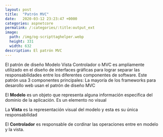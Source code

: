 ```yaml
---
layout: post
title:  "Patrón MVC"
date:   2020-03-12 23:23:47 +0000
categories: aspnetcore
permalink: /:categories/:title:output_ext
image:
  path: /img/og-scripttaghelper.webp
  height: 331
  width: 632
description: El patrón MVC
---
```


El patrón de diseño Modelo Vista Controlador o MVC es ampliamente utilizado en el diseño de interfaces gráficas para lograr separar las responsabilidades entre los diferentes componentes de software. Este patrón usa 3 componentes principales:
La mayoría de los frameworks para desarollo web usan el patrón de diseño MVC

El **Modelo** es un objeto que representa alguna información especifica del dominio de la aplicación. Es un elemento no visual

La **Vista** es la representación visual del modelo y esta es su única responsabilidad 

El **Controlador** es responsable de cordinar las operaciones entre en modelo y la vista.

